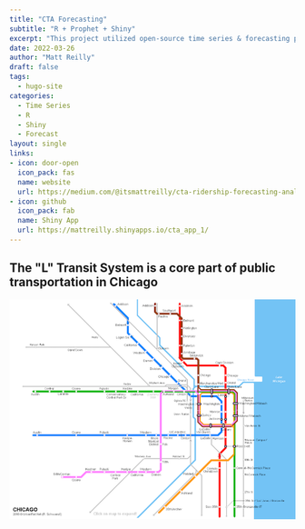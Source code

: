 ```yaml
---
title: "CTA Forecasting"
subtitle: "R + Prophet + Shiny"
excerpt: "This project utilized open-source time series & forecasting packages Prophet to forecast ridership values in the short and long term future. The results are displayed in an interactive Shiny application, including visualizations & geographic components."
date: 2022-03-26
author: "Matt Reilly"
draft: false
tags:
  - hugo-site
categories:
  - Time Series
  - R
  - Shiny
  - Forecast
layout: single
links:
- icon: door-open
  icon_pack: fas
  name: website
  url: https://medium.com/@itsmattreilly/cta-ridership-forecasting-analysis-8f55438c0c0d
- icon: github
  icon_pack: fab
  name: Shiny App
  url: https://mattreilly.shinyapps.io/cta_app_1/
---
```


## The "L" Transit System is a core part of public transportation in Chicago

![](chicago_map.png)







